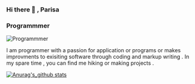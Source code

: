 ### Hi there 👋 , Parisa 
### Programmmer
![Programmmer](https://pbs.twimg.com/profile_banners/945877361844568064/1583889522/1500×500)

 I am programmer with a passion for application or programs or makes improvments to exisiting software through coding and markup writing . In my spare time , you can find me hiking or making projects .

[![Anurag's_github stats](https://github-readme-stats.vercel.app/api?username=ParisaRoozgarian)](https://github.com/anuraghazra/github-readme-stats)

